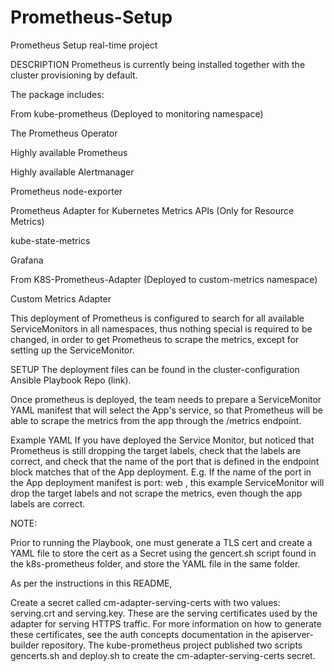 # Prometheus-Setup
Prometheus Setup real-time project

DESCRIPTION
Prometheus is currently being installed together with the cluster provisioning by default.

The package includes:

From kube-prometheus (Deployed to monitoring namespace)

The Prometheus Operator

Highly available Prometheus

Highly available Alertmanager

Prometheus node-exporter

Prometheus Adapter for Kubernetes Metrics APIs (Only for Resource Metrics)

kube-state-metrics

Grafana

From K8S-Prometheus-Adapter (Deployed to custom-metrics namespace)

Custom Metrics Adapter

This deployment of Prometheus is configured to search for all available ServiceMonitors in all namespaces, thus nothing special is required to be changed, in order to get Prometheus to scrape the metrics, except for setting up the ServiceMonitor.

SETUP
The deployment files can be found in the cluster-configuration Ansible Playbook Repo (link).

Once prometheus is deployed, the team needs to prepare a ServiceMonitor YAML manifest that will select the App's service, so that Prometheus will be able to scrape the metrics from the app through the /metrics endpoint.

  Example YAML
If you have deployed the Service Monitor, but noticed that Prometheus is still dropping the target labels, check that the labels are correct, and check that the name of the port that is defined in the endpoint block matches that of the App deployment. E.g. If the name of the port in the App deployment manifest is port: web , this example ServiceMonitor will drop the target labels and not scrape the metrics, even though the app labels are correct.

NOTE:

Prior to running the Playbook, one must generate a TLS cert and create a YAML file to store the cert as a Secret using the gencert.sh script found in the k8s-prometheus folder, and store the YAML file in the same folder.

As per the instructions in this README,

Create a secret called cm-adapter-serving-certs with two values: serving.crt and serving.key. These are the serving certificates used by the adapter for serving HTTPS traffic. For more information on how to generate these certificates, see the auth concepts documentation in the apiserver-builder repository. The kube-prometheus project published two scripts gencerts.sh and deploy.sh to create the cm-adapter-serving-certs secret.
